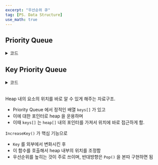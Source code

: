 ```yaml
---
excerpt: "우선순위 큐"
tag: [PS. Data Structure]
use_math: true
---
```


## Priority Queue


<details> 
<summary>코드</summary> 

{% highlight c++ %}

template<typename T, size_t Size>
struct PQ
{
	struct Node
	{
		friend bool operator<(const T& l, const Node& r) { return l < r.v; } // max first
		bool operator<(const Node& in) { return v < in; }
		T v;
	};
	Node heap[Size];
	int end = 1;

	void Push(const T& in)
	{
		heap[end++].v = in;
		int cur = end - 1, next = cur >> 1;
		while (next && heap[next] < heap[cur])
		{
			swap(heap[next], heap[cur]);
			cur = next, next >>= 1;
		}		
	}
	
	T Pop()
	{
		if (end <= 1) return {};
	
		T res = heap[1].v;
		heap[1].v = heap[--end].v;
		int cur = 1, next = cur << 1;
		while (next < end)
		{
			if (next+1 < end && heap[next] < heap[next+1]) next++;
			if (heap[next] < heap[cur]) break;
			swap(heap[cur], heap[next]);
			cur = next, next <<= 1;
		}
		return res;
	}
};

{% endhighlight c++ %}

</details>



## Key Priority Queue

<details> 
<summary>코드</summary> 

{% highlight c++ %}

template<typename T, size_t Size>
struct PQ
{
	struct Key { T v; struct PQ<T, Size>::Node* p; };
	struct Node
	{
		bool operator<(const Node& in) const { return key->v < in.key->v; }  // max first
		Key* key;
	};
	Node heap[Size];
	Key keys[Size];
	int end = 1;

	inline bool Empty() const { return end <= 1; }
	inline T Top() const { return heap[1].key->v; }
	inline int TopKey() const { return heap[1].key - keys; }
	
	inline void Swap(int a, int b)
	{
		swap(heap[a], heap[b]);
		heap[a].key->p = &heap[a];  // swap 마다 heap 내 위치를 유지
		heap[b].key->p = &heap[b];
	}
	
	void IncreaseKey(const Key& key)  // bubble this key up 
	{
		if (key.p - heap >= end) return;
		int cur = key.p - heap, next = cur >> 1;
		while (next && heap[next] < heap[cur])
		{
			Swap(cur, next);
			cur = next, next >>= 1;
		}
	}
	
	void Push(const T& in)
	{
		heap[end].key = &keys[end];
		keys[end].v = in;
		keys[end].p = &heap[end]; end++;
		int cur = end - 1, next = cur >> 1;
		while (next && heap[next] < heap[cur])
		{
			Swap(cur, next);
			cur = next, next >>= 1;
		}
	}
	
	T Pop()
	{
		if (end <= 1) return {};
	
		Key* res = heap[1].key;
		heap[1].key = heap[--end].key;
		int cur = 1, next = cur << 1;
		while (next < end)
		{
			if (next + 1 < end && heap[next] < heap[next + 1]) next++;
			if (heap[next] < heap[cur]) break;
			Swap(cur, next);
			cur = next, next <<= 1;
		}
		return res->v;
	}
};

{% endhighlight c++ %}

</details>

<br/>

Heap 내의 요소의 위치를 바로 알 수 있게 해주는 자료구조.
+ Priority Queue 에서 정적인 배열 ```keys[]``` 가 있고
+ 이에 대한 포인터로 heap 을 운용하며
+ 이때 ```keys[]``` 는 ```heap[]``` 내의 포인터를 가져서 위치에 바로 접근하게 함.

```IncreaseKey()``` 가 핵심 기능으로
+ ```Key``` 를 외부에서 변화시킨 후
+ 이 함수를 호출해서 heap 내부의 위치를 조정함
+ 우선순위를 높히는 것이 주로 쓰이며, 반대방향은 ```Pop()``` 을 본따 구현하면 됨
